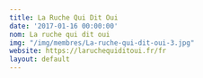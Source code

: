 ```yaml
---
title: La Ruche Qui Dit Oui
date: '2017-01-16 00:00:00'
nom: La ruche qui dit oui
img: "/img/membres/La-ruche-qui-dit-oui-3.jpg"
website: https://laruchequiditoui.fr/fr
layout: default
---
```

